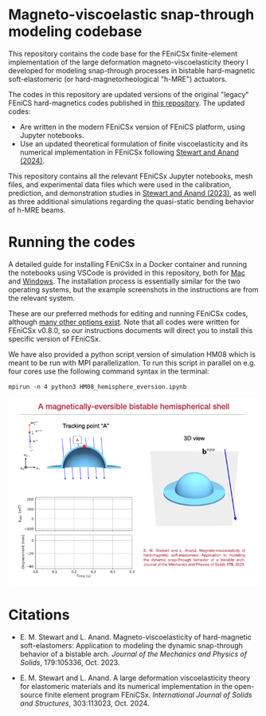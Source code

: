 # Magneto-viscoelastic snap-through modeling codebase

This repository contains the code base for the FEniCSx finite-element implementation of the large deformation magneto-viscoelasticity theory I developed for modeling snap-through processes in bistable hard-magnetic soft-elastomeric (or hard-magnetorheological "h-MRE") actuators. 

The codes in this repository are updated versions of the original "legacy" FEniCS hard-magnetics codes published in [this repository](https://github.com/ericstewart36/hardmagnetics/). The updated codes: 
- Are written in the modern FEniCSx version of FEniCS platform, using Jupyter notebooks.
- Use an updated theoretical formulation of finite viscoelasticity and its numerical implementation in FEniCSx following [Stewart and Anand (2024)](https://doi.org/10.1016/j.ijsolstr.2024.113023). 

This repository contains all the relevant FEniCSx Jupyter notebooks, mesh files, and experimental data files which were used in the calibration, prediction, and demonstration studies in [Stewart and Anand (2023)](https://doi.org/10.1016/j.jmps.2023.105366), as well as three additional simulations regarding the quasi-static bending behavior of h-MRE beams. 

# Running the codes

A detailed guide for installing FEniCSx in a Docker container and running the notebooks using VSCode is provided in this repository, both for [Mac](https://github.com/ericstewart36/finite_viscoelasticity/blob/main/FEniCSx_v08_Docker_install_mac.pdf) and [Windows](https://github.com/ericstewart36/finite_viscoelasticity/blob/main/FEniCSx_v08_Docker_install_windows.pdf). The installation process is essentially similar for the two operating systems, but the example screenshots in the instructions are from the relevant system.

These are our preferred methods for editing and running FEniCSx codes, although [many other options exist](https://fenicsproject.org/download/). Note that all codes were written for FEniCSx v0.8.0, so our instructions documents will direct you to install this specific version of FEniCSx.

We have also provided a python script version of simulation HM08 which is meant to be run with MPI parallelization. To run this script in parallel on e.g. four cores use the following command syntax in the terminal:  

```
mpirun -n 4 python3 HM08_hemisphere_eversion.ipynb
```

![](https://github.com/ericstewart36/hardmagnetics/blob/main/example_animation.gif)

# Citations

- E. M. Stewart and L. Anand. Magneto-viscoelasticity of hard-magnetic soft-elastomers: Application to modeling the dynamic snap-through behavior of a bistable arch. *Journal of the Mechanics and Physics of Solids*, 179:105336, Oct. 2023.

- E. M. Stewart and L. Anand. A large deformation viscoelasticity theory for elastomeric materials and its numerical implementation in the open-source finite element program FEniCSx. *International Journal of Solids and Structures*, 303:113023, Oct. 2024.
